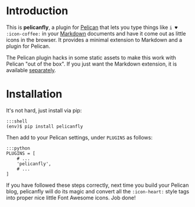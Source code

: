 Introduction
============

This is **pelicanfly**, a plugin for [Pelican](http://docs.getpelican.com/) that
lets you type things like `i ♥ :icon-coffee:` in your
[Markdown](http://daringfireball.net/projects/markdown/) documents and have it
come out as little icons in the browser. It provides a minimal extension to
Markdown and a plugin for Pelican.

The Pelican plugin hacks in some static assets to make this work with
Pelican "out of the box". If you just want the Markdown extension, it is
available
[separately](http://bmcorser.github.com/markdown-fontawesome/).

Installation
============

It's not hard, just install via pip:

    :::shell
    (env)$ pip install pelicanfly

Then add to your Pelican settings, under `PLUGINS` as follows:

    :::python
    PLUGINS = [
        # ...
        'pelicanfly',
        # ...
    ]

If you have followed these steps correctly, next time you build your Pelican
blog, pelicanfly will do its magic and convert all the `:icon-heart:` style
tags into proper nice little Font Awesome icons. Job done!
